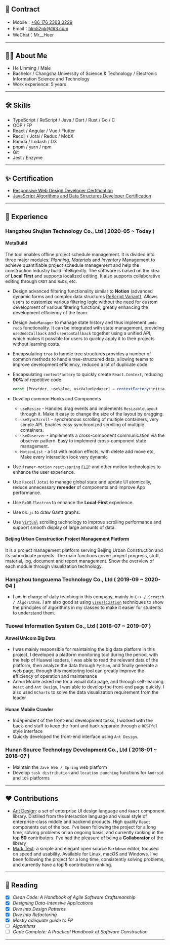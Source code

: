 ## 📧 Contract

- Mobile：[+86 176 2303 0229](<tel:(+86)17623030229>)
- Email：[hlm52pk@163.com](mailto:hlm52pk@163.com)
- WeChat：Mr\_\_Heer

---

## 🧑‍💻 About Me

- He Linming / Male
- Bachelor / Changsha University of Science & Technology / Electronic Information Science and Technology
- Work experience: 5 years

---

## 🛠 Skills

- TypeScript / ReScript / Java / Dart / Rust / Go / C
- OOP / FP
- React / Angular / Vue / Flutter
- Recoil / Jotai / Redux / MobX
- Ramda / Lodash / D3
- pnpm / yarn / npm
- Git
- Jest / Enzyme

---

## ✨ Certification

- [Responsive Web Design Developer Certification](https://www.freecodecamp.org/certification/mrheer/responsive-web-design)
- [JavaScript Algorithms and Data Structures Developer Certification](https://www.freecodecamp.org/certification/mrheer/javascript-algorithms-and-data-structures)

---

## 🌈 Experience

### Hangzhou Shujian Technology Co., Ltd ( 2020-05 ~ Today )

#### MetaBuild

The tool enables offline project schedule management. It is divided into three major modules: _Planning_, _Materials_ and _Inventory_ Management to achieve quantifiable project schedule management and help the construction industry build intelligently. The software is based on the idea of **Local First** and supports localized editing. It also supports collaborative editing through `CRDT` and `RxDB`, etc.

- Design advanced filtering functionality similar to **Notion** (advanced dynamic forms and complex data structures [ReScript Variant](https://rescript-lang.org/docs/manual/latest/variant)), Allows users to customize various filtering logic without the need for custom development of various filtering functions, greatly enhancing the development efficiency of the team.
- Design `UndoManager` to manage state history and thus implement `undo` `redo` functionality. It can be integrated with state management, providing `useUndoCallback` and `useAtomCallback` together using a unified API, which makes it possible for users to quickly apply it to their projects without learning costs.
- Encapsulating `tree` to handle tree structures provides a number of common methods to handle tree-structured data, allowing teams to improve development efficiency, reduced a lot of duplicate code.
- Encapsulating `contextFactory` to quickly create `React.Context`, reducing **90%** of repetitive code.

  ```ts
  const [Provider, useValue, useValueUpdater] = contextFactory(initialValue);
  ```

- Develop common Hooks and Components
  - `useResize` - Handles drag events and implements `ResizableLayout` through it. Make it easy to change the size of the layout by dragging.
  - `useSyncScroll` - synchronous scrolling of multiple containers, very simple API. Enables easy synchronized scrolling of multiple containers.
  - `useObserver` - implements a cross-component communication via the observer pattern. Easy to implement cross-component state management.
  - `MotionList` - a list with motion effects, with delete add move etc, Make every interaction look very dynamic
- Use `framer-motion` `react-spring` [`FLIP`](https://aerotwist.com/blog/flip-your-animations/) and other motion technologies to enhance the user experience.
- Use `Recoil` `Jotai` to manage global state and update UI atomically, reduce unnecessary **rerender** of components and improve App performance.
- Use `RxDB` `Electron` to enhance the **Local-First** experience.
- Use `D3.js` to draw Gantt graphs.
- Use [`Virtual`](https://tanstack.com/virtual/v3) scrolling technology to improve scrolling performance and support smooth display of large amounts of data.

#### Beijing Urban Construction Project Management Platform

It is a project management platform serving Beijing Urban Construction and its subordinate projects. The main functions cover: project progress, stuff, material, log, document and report management. Show the overview of each module through visualization technology.

### Hangzhou tongxuema Technology Co., Ltd ( 2019-09 ~ 2020-04 )

- I am in charge of daily teaching in this company, mainly in `C++ / Scratch / Algorithms`. I am also good at using [`visualization`](https://visualgo.net/en) techniques to show the principles of algorithms in my classes to make it easier for students to understand them.

### Tuowei Information System Co., Ltd ( 2018-07 ~ 2019-07 )

#### Anwei Unicom Big Data

- I was mainly responsible for maintaining the big data platform in this project, I developed a platform monitoring tool during the period, with the help of Huawei leaders, I was able to read the relevant data of the platform, then analyze the data through `Python`, and finally generate a web page, through this monitoring tool can greatly improve the efficiency of operation and maintenance
- Anhui Mobile asked me for a visual data page, and through self-learning `React` and `Ant Design`, I was able to develop the front-end page quickly. I also used `ECharts` to solve the data visualization requirement from the leader

#### Hunan Mobile Crawler

- Independent of the front-end development tasks, I worked with the back-end staff to keep the front and back separate through a `RESTful` style interface
- Quickly developed the front-end interface using `Ant Design`.

### Hunan Source Technology Development Co., Ltd ( 2018-01 ~ 2018-07 )

- Maintain the `Jave Web / Spring` web platform
- Develop `task distribution` and `location punching` functions for `Android` and `iOS` platforms

---

## ❤️ Contributions

- [Ant Design](https://github.com/ant-design/ant-design): a set of enterprise UI design language and `React` component library. Distilled from the interaction language and visual style of enterprise-class middle and backend products. High quality `React` components out of the box. I've been following the project for a long time, solving problems on an ongoing basis, and currently ranking in the top **50** contributors. I've had the pleasure of being a **Collaborator** of the library
- [Mark Text](https://github.com/marktext/marktext): a simple and elegant open source `Markdown` editor, focused on speed and usability. Available for Linux, macOS and Windows. I've been following the project for a long time, consistently solving problems, and currently have a top **5** contribution ranking.

---

## 📖 Reading

- [x] _Clean Code: A Handbook of Agile Software Craftsmanship_
- [x] _Designing Data-Intensive Applications_
- [x] _Dive Into Design Patterns_
- [x] _Dive Into Refactoring_
- [x] _Mostly adequate guide to FP_
- [ ] _Algorithms_
- [ ] _Code Complete: A Practical Handbook of Software Construction_

---
